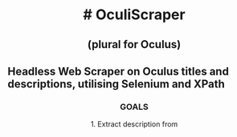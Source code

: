 <div align='center'>
    <h1># OculiScraper</h1>
    <h2>(plural for Oculus)</h2>
</div>

Headless Web Scraper on Oculus titles and descriptions,
utilising Selenium and XPath
--------------------------------

<div align='center'>
    <h3>GOALS</h3>
    1. Extract description from
</div>
